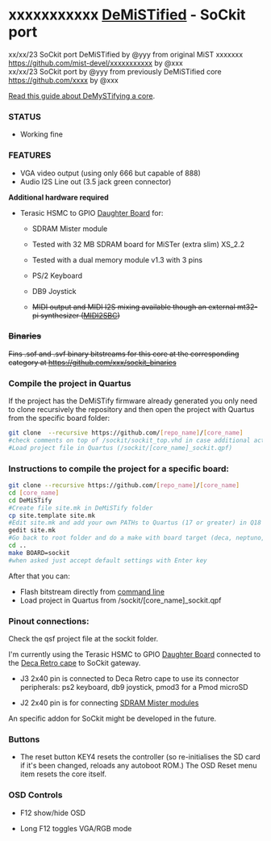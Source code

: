 # xxxxxxxxxxx [DeMiSTified](https://github.com/robinsonb5/DeMiSTify) - SoCkit port

xx/xx/23 SoCkit port DeMiSTified by @yyy from original MiST xxxxxxx https://github.com/mist-devel/xxxxxxxxxxx by @xxx   
xx/xx/23 SoCkit port by @yyy from previously DeMiSTified core https://github.com/xxxx by @xxx   

[Read this guide about DeMySTifying a core](https://github.com/DECAfpga/DECA_board/tree/main/Tutorials/DeMiSTify).

### STATUS

* Working fine

### **FEATURES**

* VGA video output (using only 666 but capable of 888)
* Audio I2S Line out (3.5 jack green connector) 

**Additional hardware required**

* Terasic HSMC to GPIO [Daughter Board](https://www.digikey.es/es/products/detail/P0033/P0033-ND/2003485) for:

  *  SDRAM Mister module 
    * Tested with 32 MB SDRAM board for MiSTer (extra slim) XS_2.2
    * Tested with a dual memory module v1.3 with 3 pins

  * PS/2 Keyboard

  * DB9 Joystick 

  * ~~MIDI output and MIDI I2S mixing available though an external mt32-pi synthesizer ([MIDI2SBC](https://github.com/somhi/MIDI_I2S_SBC_Pmod_Edge_Interface))~~



### ~~Binaries~~

~~Fins .sof and .svf binary bitstreams for this core at the corresponding category at https://github.com/xxx/sockit_binaries~~  

### Compile the project in Quartus

If the project has the DeMiSTify firmware already generated you only need to clone recursively the repository and then open the project with Quartus from the specific board folder:

```sh
git clone  --recursive https://github.com/[repo_name]/[core_name]
#check comments on top of /sockit/sockit_top.vhd in case additional actions are needed
#Load project file in Quartus (/sockit/[core_name]_sockit.qpf)
```

### Instructions to compile the project for a specific board:

```sh
git clone --recursive https://github.com/[repo_name]/[core_name]
cd [core_name]
cd DeMiSTify
#Create file site.mk in DeMiSTify folder 
cp site.template site.mk
#Edit site.mk and add your own PATHs to Quartus (17 or greater) in Q18 line
gedit site.mk
#Go back to root folder and do a make with board target (deca, neptuno, uareloaded, atlas_cyc). If not specified it will compile for all targets.
cd ..
make BOARD=sockit
#when asked just accept default settings with Enter key
```

After that you can:

* Flash bitstream directly from [command line](https://github.com/DECAfpga/DECA_binaries#flash-bitstream-to-fgpa-with-quartus)
* Load project in Quartus from /sockit/[core_name]_sockit.qpf

### Pinout connections:

Check the qsf  project file at the sockit folder.

I'm currently using the Terasic HSMC to GPIO [Daughter Board](https://www.digikey.es/es/products/detail/P0033/P0033-ND/2003485) connected to the [Deca Retro cape](https://github.com/somhi/DECA_retro_cape_2) to SoCkit gateway.   

* J3 2x40 pin is connected to Deca Retro cape to use its connector peripherals: ps2 keyboard, db9 joystick, pmod3 for a Pmod microSD

* J2 2x40 pin is for connecting [SDRAM Mister modules](http://modernhackers.com/128mb-sdram-board-on-de10-standard-de1-soc-and-arrow-sockit-fpga-sdram-riser/) 

An specific addon for SoCkit might be developed in the future.

### Buttons

* The reset button KEY4 resets the controller (so re-initialises the SD card if it's been changed, reloads any autoboot ROM.) The OSD Reset menu item resets the core itself.

### OSD Controls

* F12 show/hide OSD 

* Long F12 toggles VGA/RGB mode

  

